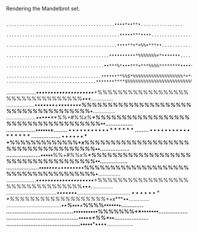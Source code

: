 Rendering the Mandelbrot set.

                 .........................................••••*••**•................                
              ...........................................•••••***••••..................             
           ..........................................••••**+*+%%+***••....................          
         .......................................••••••••••*%%%%%%%+*•••••••.................        
       .....................................••***%*•••***+***%%%%********••••••*•.............      
     ....................................••••••**%%$*%%%%%%%%%%%%%%%%%%%*+*+x***••..............    
    ..................................•••••••****$%%%%%%%%%%%%%%%%%%%%%%%%%%%%*•••...............   
   ....................•*•••••••••••••••••••*+%%%%%%%%%%%%%%%%%%%%%%%%%%%%%%%%%*•••...............  
  ...................••••****•••+*••••••••**%%%%%%%%%%%%%%%%%%%%%%%%%%%%%%%%%%%%%**•............... 
 ....................•••••**%%*+#%%x%******+%%%%%%%%%%%%%%%%%%%%%%%%%%%%%%%%%%%%**••................
 .................••••••*+$%%%%%%%%%%%%%+*x%%%%%%%%%%%%%%%%%%%%%%%%%%%%%%%%%%%%%*••.................
 ........•••••••••••******%%%%%%%%%%%%%%%%%%%%%%%%%%%%%%%%%%%%%%%%%%%%%%%%%%%%%*••..................
%%%%%%%%%%%%%%%%%%%%%%%%%%%%%%%%%%%%%%%%%%%%%%%%%%%%%%%%%%%%%%%%%%%%%%%%%%%%**••••..................
 ........•••••••••••******%%%%%%%%%%%%%%%%%%%%%%%%%%%%%%%%%%%%%%%%%%%%%%%%%%%%%*••..................
 .................••••••*+$%%%%%%%%%%%%%+*x%%%%%%%%%%%%%%%%%%%%%%%%%%%%%%%%%%%%%*••.................
 ....................•••••**%%*+#%%x%******+%%%%%%%%%%%%%%%%%%%%%%%%%%%%%%%%%%%%**••................
  ...................••••****•••+*••••••••**%%%%%%%%%%%%%%%%%%%%%%%%%%%%%%%%%%%%%**•............... 
   ....................•*•••••••••••••••••••*+%%%%%%%%%%%%%%%%%%%%%%%%%%%%%%%%%*•••...............  
    ..................................•••••••****$%%%%%%%%%%%%%%%%%%%%%%%%%%%%*•••...............   
     ....................................••••••**%%$*%%%%%%%%%%%%%%%%%%%*+*+x***••..............    
       .....................................••***%*•••***+***%%%%********••••••*•.............      
         .......................................••••••••••*%%%%%%%+*•••••••.................        
           ..........................................••••**+*+%%+***••....................          
              ...........................................•••••***••••..................                   
